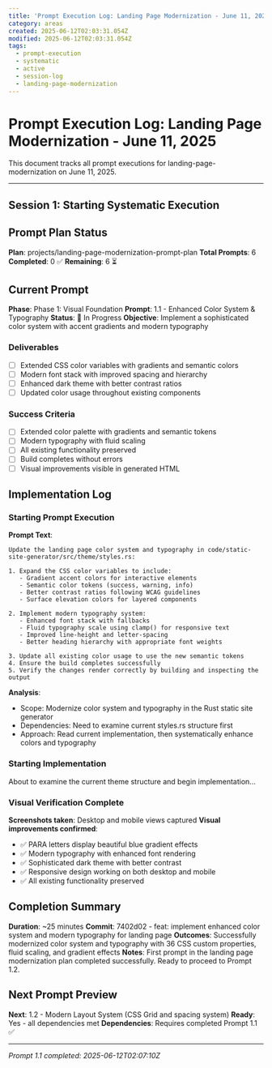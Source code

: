 ```yaml
---
title: 'Prompt Execution Log: Landing Page Modernization - June 11, 2025'
category: areas
created: 2025-06-12T02:03:31.054Z
modified: 2025-06-12T02:03:31.054Z
tags:
  - prompt-execution
  - systematic
  - active
  - session-log
  - landing-page-modernization
---
```


# Prompt Execution Log: Landing Page Modernization - June 11, 2025

This document tracks all prompt executions for landing-page-modernization on June 11, 2025.

---

## Session 1: Starting Systematic Execution

## Prompt Plan Status

**Plan**: projects/landing-page-modernization-prompt-plan
**Total Prompts**: 6
**Completed**: 0 ✅
**Remaining**: 6 ⏳

## Current Prompt

**Phase**: Phase 1: Visual Foundation
**Prompt**: 1.1 - Enhanced Color System & Typography
**Status**: 🔄 In Progress
**Objective**: Implement a sophisticated color system with accent gradients and modern typography

### Deliverables

- [ ] Extended CSS color variables with gradients and semantic colors
- [ ] Modern font stack with improved spacing and hierarchy
- [ ] Enhanced dark theme with better contrast ratios
- [ ] Updated color usage throughout existing components

### Success Criteria

- [ ] Extended color palette with gradients and semantic tokens
- [ ] Modern typography with fluid scaling
- [ ] All existing functionality preserved
- [ ] Build completes without errors
- [ ] Visual improvements visible in generated HTML

## Implementation Log

### Starting Prompt Execution

**Prompt Text**:

```
Update the landing page color system and typography in code/static-site-generator/src/theme/styles.rs:

1. Expand the CSS color variables to include:
   - Gradient accent colors for interactive elements
   - Semantic color tokens (success, warning, info)
   - Better contrast ratios following WCAG guidelines
   - Surface elevation colors for layered components

2. Implement modern typography system:
   - Enhanced font stack with fallbacks
   - Fluid typography scale using clamp() for responsive text
   - Improved line-height and letter-spacing
   - Better heading hierarchy with appropriate font weights

3. Update all existing color usage to use the new semantic tokens
4. Ensure the build completes successfully
5. Verify the changes render correctly by building and inspecting the output
```

**Analysis**:

- Scope: Modernize color system and typography in the Rust static site generator
- Dependencies: Need to examine current styles.rs structure first
- Approach: Read current implementation, then systematically enhance colors and typography

### Starting Implementation

About to examine the current theme structure and begin implementation...

### Visual Verification Complete

**Screenshots taken**: Desktop and mobile views captured
**Visual improvements confirmed**:

- ✅ PARA letters display beautiful blue gradient effects
- ✅ Modern typography with enhanced font rendering
- ✅ Sophisticated dark theme with better contrast
- ✅ Responsive design working on both desktop and mobile
- ✅ All existing functionality preserved

## Completion Summary

**Duration**: ~25 minutes
**Commit**: 7402d02 - feat: implement enhanced color system and modern typography for landing page
**Outcomes**: Successfully modernized color system and typography with 36 CSS custom properties, fluid scaling, and gradient effects
**Notes**: First prompt in the landing page modernization plan completed successfully. Ready to proceed to Prompt 1.2.

## Next Prompt Preview

**Next**: 1.2 - Modern Layout System (CSS Grid and spacing system)
**Ready**: Yes - all dependencies met
**Dependencies**: Requires completed Prompt 1.1 ✅

---

_Prompt 1.1 completed: 2025-06-12T02:07:10Z_
